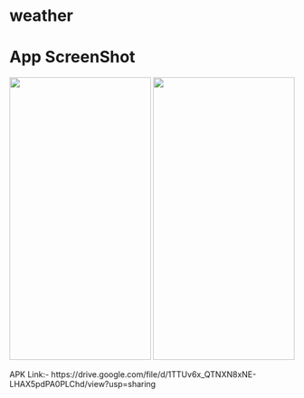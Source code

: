 # weather

# App ScreenShot


 <p float="left">
  <img src="https://github.com/user-attachments/assets/3f4d3160-8689-4ec0-b06c-06fa3ab3be15" width="250" height="500" />
  <img src="https://github.com/user-attachments/assets/e3183b3a-407e-487c-8576-65070c334b71" width="250" height="500" /> 
 </p>
APK Link:-
https://drive.google.com/file/d/1TTUv6x_QTNXN8xNE-LHAX5pdPA0PLChd/view?usp=sharing
